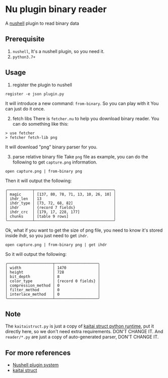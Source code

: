 # Nu plugin binary reader
A [nushell](https://www.nushell.sh/) plugin to read binary data

## Prerequisite
1. `nushell`, It's a nushell plugin, so you need it.
2. `python3.7+`

## Usage
1. register the plugin to nushell
```
register -e json plugin.py
```

It will introduce a new command: `from-binary`.  So you can play with it
You can just do it once.

2. fetch libs
There is `fetcher.nu` to help you download binary reader.  You can do something like this:

```
> use fetcher
> fetcher fetch-lib png
```

It will download "png" binary parser for you.

3. parse relative binary file
Take `png` file as example, you can do the following to get `capture.png` information.

```
open capture.png | from-binary png
```

Then it will output the following:
```
╭───────────┬───────────────────────────────────╮
│ magic     │ [137, 80, 78, 71, 13, 10, 26, 10] │
│ ihdr_len  │ 13                                │
│ ihdr_type │ [73, 72, 68, 82]                  │
│ ihdr      │ {record 7 fields}                 │
│ ihdr_crc  │ [179, 17, 228, 177]               │
│ chunks    │ [table 9 rows]                    │
╰───────────┴───────────────────────────────────╯
```

Ok, what if you want to get the size of png file, you need to know it's stored inside ihdr, so you just need to get `ihdr`.

```
open capture.png | from-binary png | get ihdr
```

So it will output the following:
```
╭────────────────────┬───────────────────╮
│ width              │ 1470              │
│ height             │ 728               │
│ bit_depth          │ 8                 │
│ color_type         │ {record 0 fields} │
│ compression_method │ 0                 │
│ filter_method      │ 0                 │
│ interlace_method   │ 0                 │
╰────────────────────┴───────────────────╯
```

## Note
The `kaitaistruct.py` is just a copy of [kaitai struct python runtime](https://github.com/kaitai-io/kaitai_struct_python_runtime), put it directly here, so we don't need extra requirements.  DON'T CHANGE IT.
And `reader/*.py` are just a copy of auto-generated parser, DON'T CHANGE IT.

## For more references
- [Nushell plugin system](https://www.nushell.sh/book/plugins.html)
- [kaitai struct](https://kaitai.io/)
